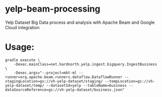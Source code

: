# yelp-beam-processing
Yelp Dataset Big Data process and analysis with Apache Beam and Google Cloud integration

# Usage:
```
gradle execute \ 
    -Dexec.mainClass=net.hardnorth.yelp.ingest.bigquery.IngestBusiness \ 
    -Dexec.args="--project=mbt-ml --runner=org.apache.beam.runners.dataflow.DataflowRunner --stagingLocation=gs://vh-yelp-dataset/staging/ --tempLocation=gs://vh-yelp-dataset/temp/ --datasetId=yelp --tableName=business --dataSourceReference=gs://vh-yelp-dataset/business.json"
```
